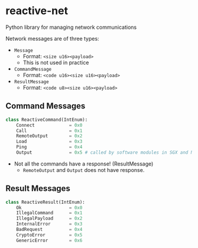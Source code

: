 # reactive-net
Python library for managing network communications

Network messages are of three types:

- `Message`
  - Format: `<size u16><payload>`
  - This is not used in practice
- `CommandMessage`
  - Format: `<code u16><size u16><payload>`
- `ResultMessage`
  - Format: `<code u8><size u16><payload>`



## Command Messages

```python
class ReactiveCommand(IntEnum):
    Connect             = 0x0
    Call                = 0x1
    RemoteOutput        = 0x2
    Load                = 0x3
    Ping                = 0x4
    Output              = 0x5 # called by software modules in SGX and NoSGX
```

- Not all the commands have a response! (ResultMessage)
  - `RemoteOutput` and `Output` does not have response.

## Result Messages

```python
class ReactiveResult(IntEnum):
    Ok                  = 0x0
    IllegalCommand      = 0x1
    IllegalPayload      = 0x2
    InternalError       = 0x3
    BadRequest          = 0x4
    CryptoError         = 0x5
    GenericError        = 0x6
```

